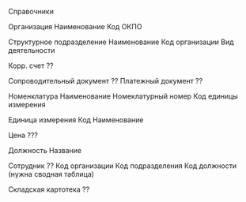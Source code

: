 Справочники

Организация
Наименование
Код ОКПО


Структурное подразделение
Наименование
Код организации
Вид деятельности


Корр. счет ??


Сопроводительный документ ??
Платежный документ ??


Номенклатура
Наименование
Номеклатурный номер
Код единицы измерения


Единица измерения
Код
Наименование


Цена ???


Должность
Название


Сотрудник ??
Код организации
Код подразделения
Код должности (нужна сводная таблица)


Складская картотека ??


